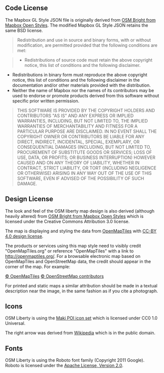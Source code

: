 ## Code License

The Mapbox GL Style JSON file is originally derived from [OSM Bright from Mapbox Open Styles](https://github.com/mapbox/mapbox-gl-styles/blob/master/LICENSE.md). The modified Mapbox GL Style JSON retains the same BSD license.

> Redistribution and use in source and binary forms, with or without modification,
> are permitted provided that the following conditions are met:

> - Redistributions of source code must retain the above copyright notice, this list of conditions and the following disclaimer.

- Redistributions in binary form must reproduce the above copyright notice, this list of conditions and the following disclaimer in the documentation and/or other materials provided with the distribution.
- Neither the name of Mapbox nor the names of its contributors may be used to endorse or promote products derived from this software without specific prior written permission.

> THIS SOFTWARE IS PROVIDED BY THE COPYRIGHT HOLDERS AND CONTRIBUTORS "AS IS" AND ANY EXPRESS OR IMPLIED WARRANTIES, INCLUDING, BUT NOT LIMITED TO, THE IMPLIED WARRANTIES OF MERCHANTABILITY AND FITNESS FOR A PARTICULAR PURPOSE ARE DISCLAIMED. IN NO EVENT SHALL THE COPYRIGHT OWNER OR CONTRIBUTORS BE LIABLE FOR ANY DIRECT, INDIRECT, INCIDENTAL, SPECIAL, EXEMPLARY, OR CONSEQUENTIAL DAMAGES (INCLUDING, BUT NOT LIMITED TO, PROCUREMENT OF SUBSTITUTE GOODS OR SERVICES; LOSS OF USE, DATA, OR PROFITS; OR BUSINESS INTERRUPTION) HOWEVER CAUSED AND ON ANY THEORY OF LIABILITY, WHETHER IN CONTRACT, STRICT LIABILITY, OR TORT (INCLUDING NEGLIGENCE OR OTHERWISE) ARISING IN ANY WAY OUT OF THE USE OF THIS SOFTWARE, EVEN IF ADVISED OF THE POSSIBILITY OF SUCH DAMAGE.

## Design License

The look and feel of the OSM liberty map design is also derived (although heavily altered) from [OSM Bright from Mapbox Open Styles](https://github.com/mapbox/mapbox-gl-styles/blob/master/LICENSE.md) which is licensed under the Creative Commons Attribution 3.0 license.

The map is displaying and styling the data from [OpenMapTiles](https://openmaptiles.org/) with [CC-BY 4.0 design license](https://github.com/openmaptiles/openmaptiles/blob/master/LICENSE.md).

The products or services using this map style need to visibly credit "OpenMapTiles.org" or reference "OpenMapTiles" with a link to http://openmaptiles.org/. For a browsable electronic map based on OpenMapTiles and OpenStreetMap data, the credit should appear in the corner of the map. For example:

[© OpenMapTiles](https://openmaptiles.org/)
[© OpenStreetMap contributors](https://www.openstreetmap.org/copyright)

For printed and static maps a similar attribution should be made in a textual description near the image, in the same fashion as if you cite a photograph.

## Icons

OSM Liberty is using the [Maki POI icon set](https://github.com/mapbox/maki/blob/master/LICENSE.txt) which is licensed under CC0 1.0 Universal.

The right arrow was derived from [Wikipedia][wiki_arrow] which is in the public domain.

[wiki_arrow]: https://commons.wikimedia.org/wiki/File:Arrowright.svg

## Fonts

OSM Liberty is using the Roboto font family (Copyright 2011 Google).
Roboto is licensed under the [Apache License, Version 2.0](https://github.com/google/roboto/blob/master/LICENSE).
